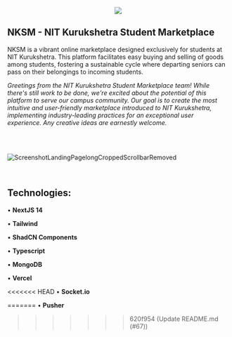 <p align="center">
  <img src="https://github.com/DevsThatMatter/nksm/assets/20147775/1c4c7717-40fd-4663-90aa-99b92928c39a">
</p>


## NKSM - NIT Kurukshetra Student Marketplace

NKSM is a vibrant online marketplace designed exclusively for students at NIT Kurukshetra. This platform facilitates easy buying and selling of goods among students, fostering a sustainable cycle where departing seniors can pass on their belongings to incoming students.

*Greetings from the NIT Kurukshetra Student Marketplace team! While there's still work to be done, we're excited about the potential of this platform to serve our campus community. Our goal is to create the most intuitive and user-friendly marketplace introduced to NIT Kurukshetra, implementing industry-leading practices for an exceptional user experience. Any creative ideas are earnestly welcome.*

<br>
<br>

![ScreenshotLandingPagelongCroppedScrollbarRemoved](https://github.com/DevsThatMatter/nksm/assets/20147775/8e78fccc-edcd-4f6f-b199-74ef8433f6f9)

<br>

## Technologies:

• **NextJS 14**

• **Tailwind**

• **ShadCN Components**

• **Typescript**

• **MongoDB**

• **Vercel**

<<<<<<< HEAD
• **Socket.io**
  
=======
• **Pusher**
>>>>>>> 620f954 (Update README.md (#67))

